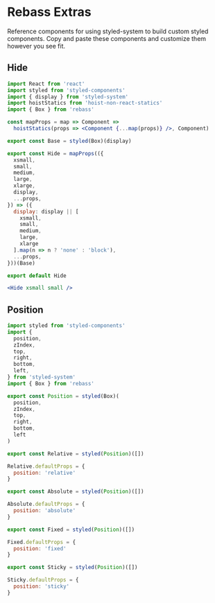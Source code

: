 
# Rebass Extras

Reference components for using styled-system to build custom styled components. Copy and paste these components and customize them however you see fit.

## Hide

```jsx
import React from 'react'
import styled from 'styled-components'
import { display } from 'styled-system'
import hoistStatics from 'hoist-non-react-statics'
import { Box } from 'rebass'

const mapProps = map => Component =>
  hoistStatics(props => <Component {...map(props)} />, Component)

export const Base = styled(Box)(display)

export const Hide = mapProps(({
  xsmall,
  small,
  medium,
  large,
  xlarge,
  display,
  ...props,
}) => ({
  display: display || [
    xsmall,
    small,
    medium,
    large,
    xlarge
  ].map(n => n ? 'none' : 'block'),
  ...props,
}))(Base)

export default Hide
```

```jsx
<Hide xsmall small />
```

## Position

```jsx
import styled from 'styled-components'
import {
  position,
  zIndex,
  top,
  right,
  bottom,
  left,
} from 'styled-system'
import { Box } from 'rebass'

export const Position = styled(Box)(
  position,
  zIndex,
  top,
  right,
  bottom,
  left
)

export const Relative = styled(Position)([])

Relative.defaultProps = {
  position: 'relative'
}

export const Absolute = styled(Position)([])

Absolute.defaultProps = {
  position: 'absolute'
}

export const Fixed = styled(Position)([])

Fixed.defaultProps = {
  position: 'fixed'
}

export const Sticky = styled(Position)([])

Sticky.defaultProps = {
  position: 'sticky'
}
```

